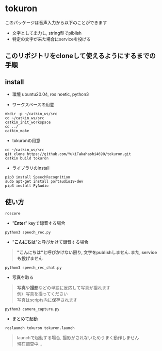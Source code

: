 # tokuron  
このパッケージは音声入力から以下のことができます  
- 文字として出力し, string型でpiblish
- 特定の文字が来た場合にserviceを投げる  

## このリポジトリをcloneして使えるようにするまでの手順  

## install
* 環境 ubuntu20.04, ros noetic, python3  

* ワークスペースの用意
```
mkdir -p ~/catkin_ws/src
cd ~/catkin_ws/src
catkin_init_workspace
cd ../
catkin_make
```
* tokuronの用意
```
cd ~/catkin_ws/src
git clone https://github.com/YukiTakahashi4690/tokuron.git
catkin build tokuron
```
* ライブラリのinstall
```
pip3 install SpeechRecognition
sudo apt-get install portaudio19-dev  
pip3 install PyAudio  
```
## 使い方  
```  
roscore  
```  
- "**Enter**" keyで録音する場合
```
python3 speech_rec.py
```
- "**こんにちは**"と呼びかけて録音する場合  
> **"こんにちは"と呼びかけない限り, 文字をpublishしません. また, serviceも投げません**  
```  
python3 speech_rec_chat.py
```  
- 写真を取る
> **写真**や**撮影**などの単語に反応して写真が撮れます  
> 例）写真を撮ってください  
> 写真はscripts内に保存されます
```
python3 camera_capture.py  
```
- まとめて起動
```
roslaunch tokuron tokuron.launch
```
> launchで起動する場合, 撮影がされないためうまく動作しません  
> 現在調査中...  
